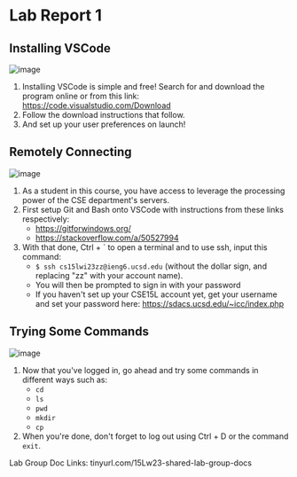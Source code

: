 # Lab Report 1
## Installing VSCode
![image](https://user-images.githubusercontent.com/116617731/212768181-7e07146e-fa5d-40ec-972e-cde63d25b1c1.png)
1. Installing VSCode is simple and free! Search for and download the program online or from this link: https://code.visualstudio.com/Download
2. Follow the download instructions that follow.
3. And set up your user preferences on launch!

## Remotely Connecting
![image](https://user-images.githubusercontent.com/116617731/212768477-3a3d54d2-827a-40d0-81ed-16003ee65292.png)
1. As a student in this course, you have access to leverage the processing power of the CSE department's servers. 
2. First setup Git and Bash onto VSCode with instructions from these links respectively:
    - https://gitforwindows.org/
    - https://stackoverflow.com/a/50527994
3. With that done, Ctrl + `  to open a terminal and to use ssh, input this command:
    - `$ ssh cs15lwi23zz@ieng6.ucsd.edu` (without the dollar sign, and replacing "zz" with your account name).
    - You will then be prompted to sign in with your password
    - If you haven't set up your CSE15L account yet, get your username and set your password here: https://sdacs.ucsd.edu/~icc/index.php

## Trying Some Commands
![image](https://user-images.githubusercontent.com/116617731/212768469-05fe9cde-117c-433b-b6f8-c6947e6f1946.png)
1. Now that you've logged in, go ahead and try some commands in different ways such as:
    - `cd`
    - `ls`
    - `pwd`
    - `mkdir`
    - `cp`
2. When you're done, don't forget to log out using Ctrl + D or the command `exit`.


Lab Group Doc Links: tinyurl.com/15Lw23-shared-lab-group-docs
